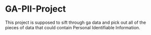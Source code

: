 # GA-PII-Project
This project is supposed to sift through ga data and pick out all of the pieces of data that could contain Personal Identifiable Information.
